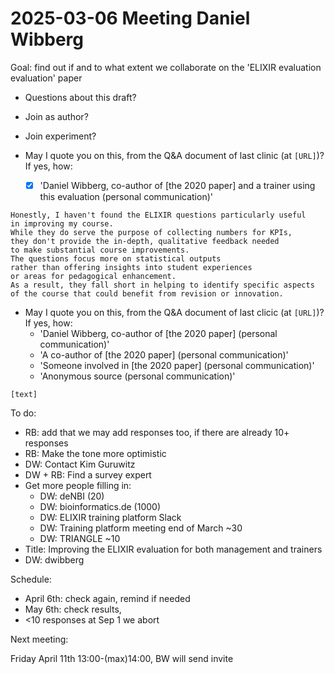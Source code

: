 # 2025-03-06 Meeting Daniel Wibberg

Goal: find out if and to what extent we collaborate on
the 'ELIXIR evaluation evaluation' paper

- Questions about this draft?
- Join as author?
- Join experiment?

- May I quote you on this, from the Q&A document of last clinic
(at `[URL]`)?
  If yes, how:
    - [x] 'Daniel Wibberg, co-author of [the 2020 paper] and a trainer
      using this evaluation (personal communication)'

```text
Honestly, I haven't found the ELIXIR questions particularly useful
in improving my course.
While they do serve the purpose of collecting numbers for KPIs,
they don't provide the in-depth, qualitative feedback needed
to make substantial course improvements.
The questions focus more on statistical outputs
rather than offering insights into student experiences
or areas for pedagogical enhancement.
As a result, they fall short in helping to identify specific aspects
of the course that could benefit from revision or innovation.
```

- May I quote you on this, from the Q&A document of last clicic
(at `[URL]`)?
  If yes, how:
    - 'Daniel Wibberg, co-author of [the 2020 paper] (personal communication)'
    - 'A co-author of [the 2020 paper] (personal communication)'
    - 'Someone involved in [the 2020 paper] (personal communication)'
    - 'Anonymous source (personal communication)'

```text
[text]
```


To do:

- RB: add that we may add responses too, if there are already 10+ responses
- RB: Make the tone more optimistic
- DW: Contact Kim Guruwitz
- DW + RB: Find a survey expert
- Get more people filling in:
    - DW: deNBI (20)
    - DW: bioinformatics.de (1000)
    - DW: ELIXIR training platform Slack
    - DW: Training platform meeting end of March ~30
    - DW: TRIANGLE ~10
- Title: Improving the ELIXIR evaluation for both management and trainers
- DW: dwibberg

Schedule:

- April 6th: check again, remind if needed
- May 6th: check results,
- <10 responses at Sep 1 we abort

Next meeting:

Friday April 11th 13:00-(max)14:00, BW will send invite
